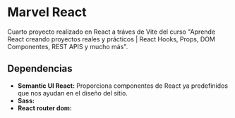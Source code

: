 # Marvel React

Cuarto proyecto realizado en React a tráves de Vite del curso "Aprende React creando proyectos reales y prácticos | React Hooks, Props, DOM Componentes, REST APIS y mucho más".

## Dependencias
- **Semantic UI React:** Proporciona componentes de React ya predefinidos que nos ayudan en el diseño del sitio. 
- **Sass:**  
- **React router dom:**